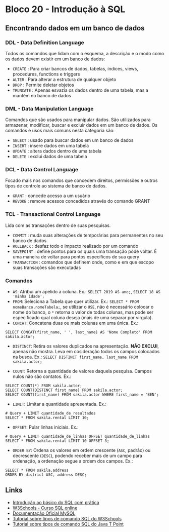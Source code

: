 # Bloco 20 - Introdução à SQL

## Encontrando dados em um banco de dados

### DDL - Data Definition Language

Todos os comandos que lidam com o esquema, a descrição e o modo como os dados devem existir em um banco de dados:
- `CREATE` : Para criar bancos de dados, tabelas, índices, views, procedures, functions e triggers
- `ALTER` : Para alterar a estrutura de qualquer objeto
- `DROP` : Permite deletar objetos
- `TRUNCATE` : Apenas esvazia os dados dentro de uma tabela, mas a mantém no banco de dados

###  DML - Data Manipulation Language

Comandos que são usados para manipular dados. São utilizados para armazenar, modificar, buscar e excluir dados em um banco de dados. Os comandos e usos mais comuns nesta categoria são:
- `SELECT` : usado para buscar dados em um banco de dados
- `INSERT` : insere dados em uma tabela
- `UPDATE` : altera dados dentro de uma tabela
- `DELETE` : exclui dados de uma tabela

### DCL - Data Control Language

Focado mais nos comandos que concedem direitos, permissões e outros tipos de controle ao sistema de banco de dados.
- `GRANT` : concede acesso a um usuário
- `REVOKE` : remove acessos concedidos através do comando GRANT

### TCL - Transactional Control Language

Lida com as transações dentro de suas pesquisas.
- `COMMIT` : muda suas alterações de temporárias para permanentes no seu banco de dados
- `ROLLBACK` : desfaz todo o impacto realizado por um comando
- `SAVEPOINT` : define pontos para os quais uma transação pode voltar. É uma maneira de voltar para pontos específicos de sua query
- `TRANSACTION` : comandos que definem onde, como e em que escopo suas transações são executadas

### Comandos

- `AS`: Atribui um apelido a coluna. Ex.: `SELECT 2019 AS ano;`, `SELECT 18 AS 'minha idade';`
- `FROM`: Seleciona a Tabela que quer utilizar. Ex.: `SELECT * FROM nomeBanco.nomeTabela;`, se utilizar o `USE`, não é necessário colocar o nome do banco, o `*` retorna o valor de todas colunas, mas pode ser especificado qual coluna deseja (mais de uma separar por virgula).
- `CONCAT`: Concatena duas ou mais colunas em uma única. Ex.:

```
SELECT CONCAT(first_name, ' ', last_name) AS 'Nome Completo' FROM sakila.actor;
```

- `DISTINCT`:  Retira os valores duplicados na apresentação. **NÃO EXCLUI**, apenas não mostra. Leva em cosideração todos os campos colocados na busca. Ex.: `SELECT DISTINCT first_name, last_name FROM sakila.actor;`

- `COUNT`: Retorna a quantidade de valores daquela pesquisa. Campos nulos não são contatos. Ex.:

```
SELECT COUNT(*) FROM sakila.actor;
SELECT COUNT(DISTINCT first_name) FROM sakila.actor;
SELECT COUNT(first_name) FROM sakila.actor WHERE first_name = 'BEN';
```

- `LIMIT`: Limitar a quantidade apresentada. Ex.:

```
# Query + LIMIT quantidade_de_resultados
SELECT * FROM sakila.rental LIMIT 10;
```

- `OFFSET`: Pular linhas iniciais. Ex.:

```
# Query + LIMIT quantidade_de_linhas OFFSET quantidade_de_linhas
SELECT * FROM sakila.rental LIMIT 10 OFFSET 3;
```

- `ORDER BY`: Ordena os valores em ordem crescente (`ASC`, padrão) ou decrescente (`DESC`), podendo receber mais de um campo para ordenação, a ordenação segue a ordem dos campos. Ex.:

```
SELECT * FROM sakila.address
ORDER BY district ASC, address DESC;
```

## Links

- [Introdução ao básico do SQL com prática](https://sqlzoo.net/wiki/SELECT_basics)
- [W3Schools - Curso SQL online](https://www.w3schools.com/sql/)
- [Documentação Oficial MySQL](https://dev.mysql.com/doc/refman/8.0/en/)
- [Tutorial sobre tipos de comando SQL do W3Schools](https://www.w3schools.in/mysql/ddl-dml-dcl/)
- [Tutorial sobre tipos de comando SQL do Java T Point](https://www.javatpoint.com/dbms-sql-command)
